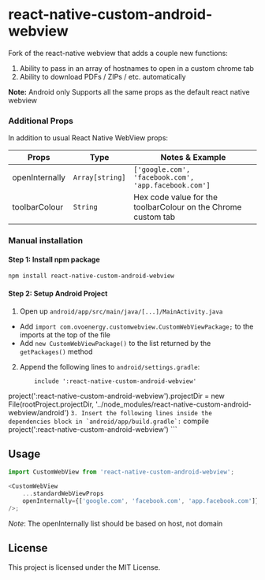 
# react-native-custom-android-webview
Fork of the react-native webview that adds a couple new functions:
1. Ability to pass in an array of hostnames to open in a custom chrome tab
2. Ability to download PDFs / ZIPs / etc. automatically

**Note:** Android only
Supports all the same props as the default react native webview

### Additional Props
In addition to usual React Native WebView props:

| Props          | Type            | Notes & Example                                               |
|----------------|-----------------|---------------------------------------------------------------|
| openInternally | `Array[string]` | ```['google.com', 'facebook.com', 'app.facebook.com']```     |
| toolbarColour  | `String`        | Hex code value for the toolbarColour on the Chrome custom tab |


### Manual installation

#### Step 1: Install npm package
```
npm install react-native-custom-android-webview
```

#### Step 2: Setup Android Project

1. Open up `android/app/src/main/java/[...]/MainActivity.java`
  - Add `import com.ovoenergy.customwebview.CustomWebViewPackage;` to the imports at the top of the file
  - Add `new CustomWebViewPackage()` to the list returned by the `getPackages()` method
2. Append the following lines to `android/settings.gradle`:
  	```
		include ':react-native-custom-android-webview'
project(':react-native-custom-android-webview').projectDir = new File(rootProject.projectDir, '../node_modules/react-native-custom-android-webview/android')
		```
3. Insert the following lines inside the dependencies block in `android/app/build.gradle`:
  	```
			compile project(':react-native-custom-android-webview')
  	```

## Usage
```javascript
import CustomWebView from 'react-native-custom-android-webview';

<CustomWebView
	...standardWebViewProps
	openInternally={['google.com', 'facebook.com', 'app.facebook.com']}
/>;
```
*Note*: The openInternally list should be based on host, not domain

## License
This project is licensed under the MIT License.
